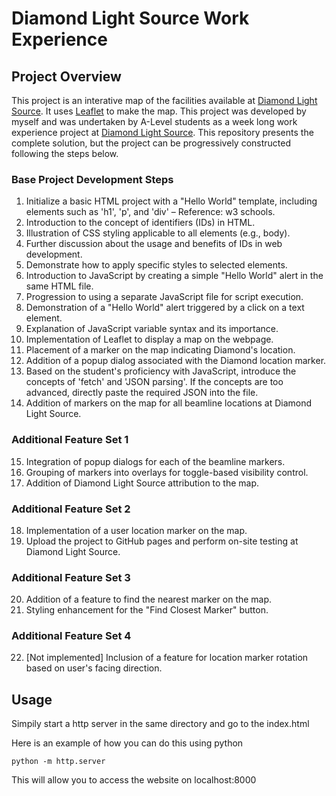 # Diamond Light Source Work Experience

## Project Overview

This project is an interative map of the facilities available at [Diamond Light Source](https://www.diamond.ac.uk/). It uses [Leaflet](https://leafletjs.com/) to make the map. This project was developed by myself and was undertaken by A-Level students as a week long work experience project at [Diamond Light Source](https://www.diamond.ac.uk/). This repository presents the complete solution, but the project can be progressively constructed following the steps below.

### Base Project Development Steps
1. Initialize a basic HTML project with a "Hello World" template, including elements such as 'h1', 'p', and 'div' – Reference: w3 schools.
2. Introduction to the concept of identifiers (IDs) in HTML.
3. Illustration of CSS styling applicable to all elements (e.g., body).
4. Further discussion about the usage and benefits of IDs in web development.
5. Demonstrate how to apply specific styles to selected elements.
6. Introduction to JavaScript by creating a simple "Hello World" alert in the same HTML file.
7. Progression to using a separate JavaScript file for script execution.
8. Demonstration of a "Hello World" alert triggered by a click on a text element.
9. Explanation of JavaScript variable syntax and its importance.
10. Implementation of Leaflet to display a map on the webpage.
11. Placement of a marker on the map indicating Diamond's location.
12. Addition of a popup dialog associated with the Diamond location marker.
13. Based on the student's proficiency with JavaScript, introduce the concepts of 'fetch' and 'JSON parsing'. If the concepts are too advanced, directly paste the required JSON into the file.
14. Addition of markers on the map for all beamline locations at Diamond Light Source.

### Additional Feature Set 1
15. Integration of popup dialogs for each of the beamline markers.
16. Grouping of markers into overlays for toggle-based visibility control.
17. Addition of Diamond Light Source attribution to the map.

### Additional Feature Set 2
18. Implementation of a user location marker on the map.
19. Upload the project to GitHub pages and perform on-site testing at Diamond Light Source.

### Additional Feature Set 3
20. Addition of a feature to find the nearest marker on the map.
21. Styling enhancement for the "Find Closest Marker" button.

### Additional Feature Set 4
22. [Not implemented] Inclusion of a feature for location marker rotation based on user's facing direction.

## Usage

Simpily start a http server in the same directory and go to the index.html

Here is an example of how you can do this using python

```
python -m http.server
```

This will allow you to access the website on localhost:8000